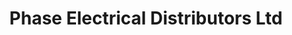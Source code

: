 ---
title: "Phase Electrical Distributors Ltd"
url: /eastbourne/phase-electrical-distributors-ltd/
shop: electronics
---